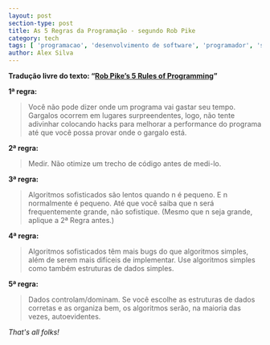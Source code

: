 ```yaml
---
layout: post
section-type: post
title: As 5 Regras da Programação - segundo Rob Pike
category: tech
tags: [ 'programacao', 'desenvolvimento de software', 'programador', 'sistema da informacao' ]
author: Alex Silva
---
```


**Tradução livre do texto: “[Rob Pike’s 5 Rules of Programming](http://users.ece.utexas.edu/~adnan/pike.html)”**

**1ª regra:**
 
> Você não pode dizer onde um programa vai gastar seu tempo. Gargalos
> ocorrem em lugares surpreendentes, logo, não tente adivinhar colocando
> hacks para melhorar a performance do programa até que você possa
> provar onde o gargalo está.

**2ª regra:** 

> Medir. Não otimize um trecho de código antes de medi-lo.

**3ª regra:** 

> Algoritmos sofisticados são lentos quando n é pequeno. E n normalmente
> é pequeno. Até que você saiba que n será frequentemente grande, não
> sofistique. (Mesmo que n seja grande, aplique a 2ª Regra antes.)

**4ª regra:** 

> Algoritmos sofisticados têm mais bugs do que algoritmos simples, além
> de serem mais difíceis de implementar. Use algoritmos simples como
> também estruturas de dados simples.

**5ª regra:** 

> Dados controlam/dominam. Se você escolhe as estruturas de dados
> corretas e as organiza bem, os algoritmos serão, na maioria das vezes,
> autoevidentes.

*That's all folks!*

